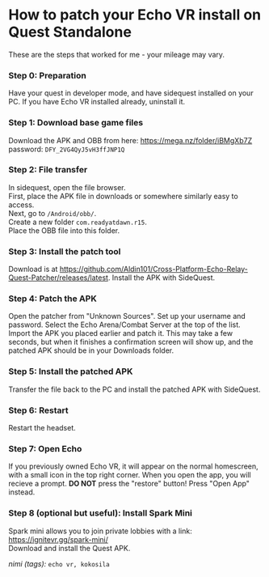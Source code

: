 # How to patch your Echo VR install on Quest Standalone

These are the steps that worked for me - your mileage may vary.

### Step 0: Preparation

Have your quest in developer mode, and have sidequest installed on your PC. If you have Echo VR installed already, uninstall it. 

### Step 1: Download base game files

Download the APK and OBB from here: https://mega.nz/folder/iBMgXb7Z  
password: `DFY_2VG4QyJ5vH3ffJNP1Q`

### Step 2: File transfer

In sidequest, open the file browser.  
First, place the APK file in downloads or somewhere similarly easy to access.  
Next, go to `/Android/obb/`.  
Create a new folder `com.readyatdawn.r15`.  
Place the OBB file into this folder.  

### Step 3: Install the patch tool

Download is at https://github.com/Aldin101/Cross-Platform-Echo-Relay-Quest-Patcher/releases/latest. Install the APK with SideQuest.

### Step 4: Patch the APK
Open the patcher from "Unknown Sources". Set up your username and password. Select the Echo Arena/Combat Server at the top of the list. Import the APK you placed earlier and patch it. This may take a few seconds, but when it finishes a confirmation screen will show up, and the patched APK should be in your Downloads folder.
### Step 5: Install the patched APK
Transfer the file back to the PC and install the patched APK with SideQuest. 

### Step 6: Restart
Restart the headset. 

### Step 7: Open Echo
If you previously owned Echo VR, it will appear on the normal homescreen, with a small icon in the top right corner. When you open the app, you will recieve a prompt. **DO NOT** press the "restore" button! Press "Open App" instead.  

### Step 8 (optional but useful): Install Spark Mini
Spark mini allows you to join private lobbies with a link: https://ignitevr.gg/spark-mini/  
Download and install the Quest APK. 
  
*nimi (tags):* `echo vr, kokosila`
